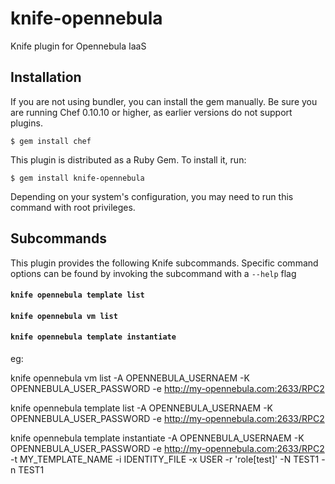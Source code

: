 knife-opennebula
================

Knife plugin for Opennebula IaaS

Installation
------------
If you are not using bundler, you can install the gem manually. Be sure you are running Chef 0.10.10 or higher, as earlier versions do not support plugins.

    $ gem install chef

This plugin is distributed as a Ruby Gem. To install it, run:

    $ gem install knife-opennebula

Depending on your system's configuration, you may need to run this command with root privileges.

Subcommands
-----------
This plugin provides the following Knife subcommands. Specific command options can be found by invoking the subcommand with a `--help` flag


#### `knife opennebula template list`


#### `knife opennebula vm list`


#### `knife opennebula template instantiate`

eg:

knife opennebula vm list -A OPENNEBULA_USERNAEM -K OPENNEBULA_USER_PASSWORD -e http://my-opennebula.com:2633/RPC2

knife opennebula template list -A OPENNEBULA_USERNAEM -K OPENNEBULA_USER_PASSWORD -e http://my-opennebula.com:2633/RPC2

knife opennebula template instantiate -A OPENNEBULA_USERNAEM -K OPENNEBULA_USER_PASSWORD -e http://my-opennebula.com:2633/RPC2 -t MY_TEMPLATE_NAME -i IDENTITY_FILE -x USER -r 'role[test]' -N TEST1 -n TEST1
